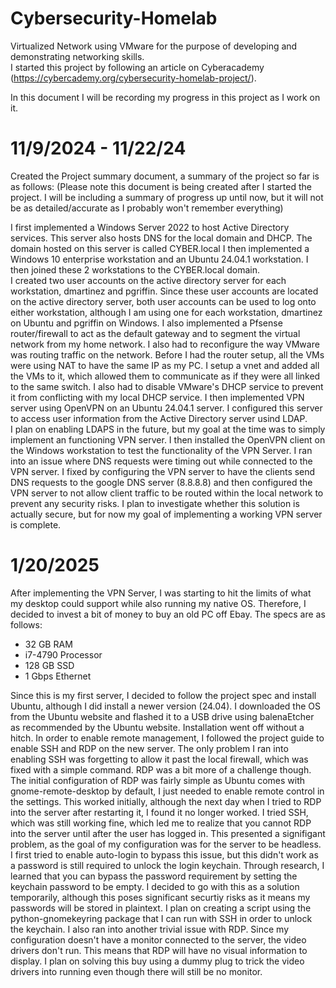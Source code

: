 # Cybersecurity-Homelab
Virtualized Network using VMware for the purpose of developing and demonstrating networking skills.  
I started this project by following an article on Cyberacademy (https://cybercademy.org/cybersecurity-homelab-project/).

In this document I will be recording my progress in this project as I work on it.  

# 11/9/2024 - 11/22/24
Created the Project summary document, a summary of the project so far is as follows:
(Please note this document is being created after I started the project. I will be including a summary of progress up until now, but it will not be as detailed/accurate as I probably won't remember everything)

I first implemented a Windows Server 2022 to host Active Directory services.  This server also hosts DNS for the local domain and DHCP.  The domain hosted on this server is called CYBER.local
I then implemented a Windows 10 enterprise workstation and an Ubuntu 24.04.1 workstation.  I then joined these 2 workstations to the CYBER.local domain.  
I created two user accounts on the active directory server for each workstation, dmartinez and pgriffin.  Since these user accounts are located on the active directory server, both user
accounts can be used to log onto either workstation, although I am using one for each workstation, dmartinez on Ubuntu and pgriffin on Windows.
I also implemented a Pfsense router/firewall to act as the default gateway and to segment the virtual network from my home network.  I also had to reconfigure the way VMware was routing
traffic on the network.  Before I had the router setup, all the VMs were using NAT to have the same IP as my PC.  I setup a vnet and added all the VMs to it, which allowed them to 
communicate as if they were all linked to the same switch.  I also had to disable VMware's DHCP service to prevent it from conflicting with my local DHCP service.
I then implemented VPN server using OpenVPN on an Ubuntu 24.04.1 server.  I configured this server to access user information from the Active Directory server usind LDAP.  
I plan on enabling LDAPS in the future, but my goal at the time was to simply implement an functioning VPN server.  I then installed the OpenVPN client on the Windows workstation to
test the functionality of the VPN Server.  I ran into an issue where DNS requests were timing out while connected to the VPN server.  I fixed by configuring the VPN server to have 
the clients send DNS requests to the google DNS server (8.8.8.8) and then configured the VPN server to not allow client traffic to be routed within the local network to prevent any
security risks.  I plan to investigate whether this solution is actually secure, but for now my goal of implementing a working VPN server is complete.

# 1/20/2025
After implementing the VPN Server, I was starting to hit the limits of what my desktop could support while also running my native OS. Therefore, I decided to invest a bit of money to buy an old PC off Ebay. The specs are as follows:
* 32 GB RAM
* i7-4790 Processor
* 128 GB SSD
* 1 Gbps Ethernet

Since this is my first server, I decided to follow the project spec and install Ubuntu, although I did install a newer version (24.04). I downloaded the OS from the Ubuntu website and flashed it to a USB drive using balenaEtcher as recommended by the Ubuntu website. Installation went off without a hitch. In order to enable remote management, I followed the project guide to enable SSH and RDP on the new server. The only problem I ran into enabling SSH was forgetting to allow it past the local firewall, which was fixed with a simple command. RDP was a bit more of a challenge though. The initial configuration of RDP was fairly simple as Ubuntu comes with gnome-remote-desktop by default, I just needed to enable remote control in the settings. This worked initially, although the next day when I tried to RDP into the server after restarting it, I found it no longer worked. I tried SSH, which was still working fine, which led me to realize that you cannot RDP into the server until after the user has logged in. This presented a signifigant problem, as the goal of my configuration was for the server to be headless. I first tried to enable auto-login to bypass this issue, but this didn't work as a password is still required to unlock the login keychain. Through research, I learned that you can bypass the password requirement by setting the keychain password to be empty. I decided to go with this as a solution temporarily, although this poses significant securtiy risks as it means my passwords will be stored in plaintext. I plan on creating a script using the python-gnomekeyring package that I can run with SSH in order to unlock the keychain. I also ran into another trivial issue with RDP. Since my configuration doesn't have a monitor connected to the server, the video drivers don't run. This means that RDP will have no visual information to display. I plan on solving this buy using a dummy plug to trick the video drivers into running even though there will still be no monitor.
